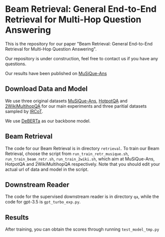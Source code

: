 # Beam Retrieval: General End-to-End Retrieval for Multi-Hop Question Answering
This is the repository for our paper "Beam Retrieval: General End-to-End Retrieval for Multi-Hop Question Answering".

Our repository is under construction, feel free to contact us if you have any questions.

Our results have been published on [MuSiQue-Ans](https://leaderboard.allenai.org/musique_ans/submissions/public)

## Download Data and Model
We use three original datasets [MuSiQue-Ans](https://github.com/StonyBrookNLP/musique/), [HotpotQA](https://hotpotqa.github.io/) and [2WikiMultihopQA](https://github.com/Alab-NII/2wikimultihop) for our main 
experiments and three paritial datasets sampled by [IRCoT](https://github.com/StonyBrookNLP/ircot).

We use [DeBERTa](https://huggingface.co/microsoft/deberta-v3-base) as our backbone model.

## Beam Retrieval
The code for our Beam Retrieval is in directory `retrieval`. To train our Beam Retrieval, choose the script from `run_train_retr_musique.sh`, `run_train_beam_retr.sh`, 
`run_train_2wiki.sh`, which aim at MuSiQue-Ans, HotpotQA and 2WikiMultihopQA respectively. Note that you should edit your actual url of data and model in the script. 
## Downstream Reader
The code for the supervised downstream reader is in directory `qa`, while the code for gpt-3.5 is `gpt_turbo_exp.py`.

## Results
After training, you can obtain the scores through running `test_model_tmp.py`
